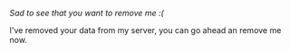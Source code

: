 *Sad to see that you want to remove me :(*

I've removed your data from my server, you can go ahead an remove me now.
